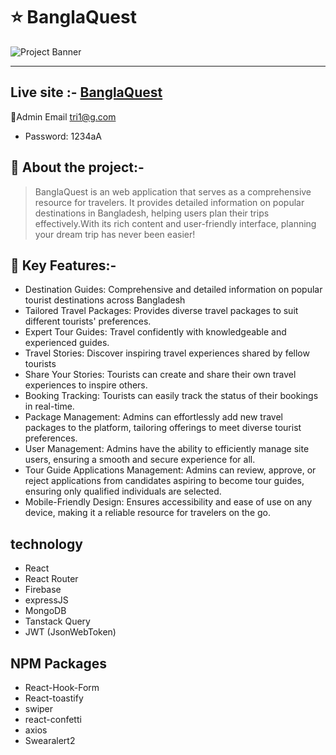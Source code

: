 

# :star: BanglaQuest
![Project Banner](https://i.ibb.co/KLkrZXC/bangla-Quest2.png)   
___

## Live site :- [BanglaQuest](https://banglaquest-13b4d.web.app/)
:man:Admin Email tri1@g.com   
- Password: 1234aA

## :book: About the project:-
>BanglaQuest is an web application that serves as a comprehensive resource for 
travelers. It provides detailed information on popular destinations in Bangladesh, helping users 
plan their trips effectively.With its rich content and user-friendly interface, planning your dream trip has never been easier!
## :rocket: Key Features:-
- Destination Guides: Comprehensive and detailed information on popular tourist destinations across Bangladesh
- Tailored Travel Packages: Provides diverse travel packages to suit different tourists' preferences.
- Expert Tour Guides: Travel confidently with knowledgeable and experienced guides.
- Travel Stories: Discover inspiring travel experiences shared by fellow tourists
- Share Your Stories: Tourists can create and share their own travel experiences to inspire others.
- Booking Tracking: Tourists can easily track the status of their bookings in real-time.
- Package Management: Admins can effortlessly add new travel packages to the platform, tailoring offerings to meet diverse tourist preferences.
- User Management: Admins have the ability to efficiently manage site users, ensuring a smooth and secure experience for all.
- Tour Guide Applications Management: Admins can review, approve, or reject applications from candidates aspiring to become tour guides, ensuring only qualified individuals are selected.
- Mobile-Friendly Design: Ensures accessibility and ease of use on any device, making it a reliable resource for travelers on the go.

## technology

- React 
- React Router
- Firebase
- expressJS
- MongoDB
- Tanstack Query
- JWT (JsonWebToken)

## NPM Packages 

- React-Hook-Form
- React-toastify
- swiper
- react-confetti
- axios
- Swearalert2


 
